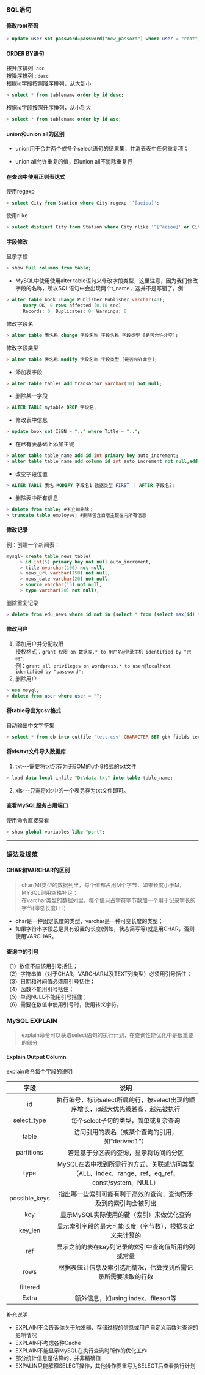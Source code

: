 ### SQL语句

#### 修改root密码
```sql
> update user set password=password("new_passord") where user = "root";
```


#### ORDER BY语句  
按升序排列:
`asc`  
按降序排列 :
`desc`   
根据id字段按照降序排列，从大到小
```sql
> select * from tablename order by id desc;
```
根据id字段按照升序排列，从小到大  
```sql
> select * from tablename order by id asc;
```


#### union和union all的区别  
+ union用于合并两个或多个select语句的结果集，并消去表中任何重复项；
- union all允许重复的值，即union all不消除重复行


#### 在查询中使用正则表达式
使用regexp
```sql
> select City from Station where City regexp '^[aeiou]';
```  
使用rlike
```sql
> select distinct City from Station where City rlike '^[^aeiou]' or City rlike '[^aeiou]$';
```


#### 字段修改

显示字段
```sql
> show full columns from table; 
```

+ MySQL中使用使用alter table语句来修改字段类型，这里注意，因为我们修改字段的名称，所以SQL语句中会出现两个t_name，这并不是写错了。例:
```sql
> alter table book change Publisher Publisher varchar(40);
      Query OK, 0 rows affected (0.16 sec)
      Records: 0  Duplicates: 0  Warnings: 0
```

修改字段名
```sql
> alter table 表名称 change 字段名称 字段名称 字段类型 [是否允许非空];
```

修改字段类型
```sql
> alter table 表名称 modify 字段名称 字段类型 [是否允许非空];
```

+ 添加表字段  
```sql
> alter table table1 add transactor varchar(10) not Null;
```

+ 删除某一字段  
```sql
> ALTER TABLE mytable DROP 字段名;
```

+ 修改表中信息  
```sql
> update book set ISBN = ".." where Title = "..";
```

+ 在已有表基础上添加主键  
```sql
> alter table table_name add id int primary key auto_increment;
> alter table table_name add column id int auto_increment not null,add primary key(id);
```

+ 改变字段位置  
```sql
> ALTER TABLE 表名 MODIFY 字段名1 数据类型 FIRST ｜ AFTER 字段名2;
```

+ 删除表中所有信息  
```sql
> delete from table; #不立即删除；
> truncate table employee; #删除包含自增主键在内所有信息
```

  
#### 修改记录
例：创建一个新闻表：
```sql
mysql> create table news_table(
     > id int(5) primary key not null auto_increment,
     > title nvarchar(100) not null,
     > news_url varchar(150) not null,
     > news_date varchar(20) not null,
     > source varchar(15) not null,
     > type varchar(20) not null);
```
删除重复记录  
```sql
> delete from edu_news where id not in (select * from (select max(id) from edu_news group by title having count(id) > 1) as b);
```


#### 修改用户
1. 添加用户并分配权限  
授权格式：`grant 权限 on 数据库.* to 用户名@登录主机 identified by "密码";`  
例：`grant all privileges on wordpress.* to user@localhost identified by "password";`
2. 删除用户
```sql
> use msyql;
> delete from user where user = "";
```


#### 将table导出为csv格式
自动输出中文字符集  
```sql
> select * from db into outfile 'test.csv' CHARACTER SET gbk fields terminated by ',' optionally enclosed by '"' escaped by '"' lines terminated by '\r\n';
```


#### 将xls/txt文件导入数据库

1) txt---需要将txt另存为无BOM的utf-8格式的txt文件  
```sql
> load data local infile "D:\data.txt" into table table_name;
```

2) xls---只需将xls中的一个表另存为txt文件即可。

#### 查看MySQL服务占用端口
使用命令直接查看
```sql
> show global variables like "port";
```

---

### 语法及规范

#### CHAR和VARCHAR的区别
 > char(M)类型的数据列里，每个值都占用M个字节，如果长度小于M，MYSQL则用空格补足；  
 > 在varchar类型的数据列里，每个值只占字符字节数加一个用于记录字长的字节(即总长度L+1)
+ char是一种固定长度的类型，varchar是一种可变长度的类型；
+ 如果字符串字段总是具有设置的长度(例如，状态简写等)就是用CHAR，否则使用VARCHAR。


#### 查询中的引号
（1）数值不应该用引号括住；  
（2）字符串值（对于CHAR，VARCHAR以及TEXT列类型）必须用引号括住；  
（3）日期和时间值必须用引号括住；  
（4）函数不能用引号括住；  
（5）单词NULL不能用引号括住；  
（6）需要在数值中使用引号时，使用转义字符。


### MySQL EXPLAIN
> explain命令可以获取select语句的执行计划，在查询性能优化中是很重要的部分

#### Explain Output Column

explain命令每个字段的说明

| 字段 | 说明 |
| :---: | :---: |
|id|执行编号，标识select所属的行，按select出现的顺序增长，id越大优先级越高，越先被执行|
|select_type|每个select子句的类型，简单或复杂查询
|table|访问引用的表名（或某个查询的引用，如“derived1”）
|partitions|若是基于分区表的查询，显示将访问的分区
|type|MySQL在表中找到所需行的方式，关联或访问类型（ALL、index、range、ref、eq_ref、const/system、NULL）
|possible_keys|指出哪一些索引可能有利于高效的查询，查询所涉及到的索引均会被列出
|key|显示MySQL实际使用的键（索引）来做优化查询
|key_len|显示索引字段的最大可能长度（字节数），根据表定义来计算的
|ref|显示之前的表在key列记录的索引中查询值所用的列或常量
|rows|根据表统计信息及索引选用情况，估算找到所需记录所需要读取的行数
|filtered|
|Extra|额外信息，如using index、filesort等


补充说明

* EXPLAIN不会告诉你关于触发器、存储过程的信息或用户自定义函数对查询的影响情况
* EXPLAIN不考虑各种Cache
* EXPLAIN不能显示MySQL在执行查询时所作的优化工作
* 部分统计信息是估算的，并非精确值
* EXPALIN只能解释SELECT操作，其他操作要重写为SELECT后查看执行计划
